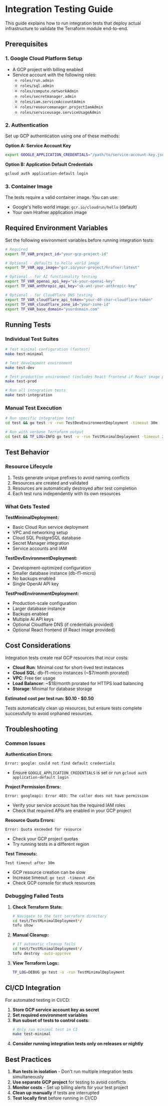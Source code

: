 # Integration Testing Guide

This guide explains how to run integration tests that deploy actual infrastructure to validate the Terraform module end-to-end.

## Prerequisites

### 1. Google Cloud Platform Setup

- A GCP project with billing enabled
- Service account with the following roles:
  - `roles/run.admin`
  - `roles/sql.admin`
  - `roles/compute.networkAdmin`
  - `roles/secretmanager.admin`
  - `roles/iam.serviceAccountAdmin` 
  - `roles/resourcemanager.projectIamAdmin`
  - `roles/serviceusage.serviceUsageAdmin`

### 2. Authentication

Set up GCP authentication using one of these methods:

**Option A: Service Account Key**
```bash
export GOOGLE_APPLICATION_CREDENTIALS="/path/to/service-account-key.json"
```

**Option B: Application Default Credentials**
```bash
gcloud auth application-default login
```

### 3. Container Image

The tests require a valid container image. You can use:
- Google's hello world image: `gcr.io/cloudrun/hello` (default)
- Your own Hrafner application image

## Required Environment Variables

Set the following environment variables before running integration tests:

```bash
# Required
export TF_VAR_project_id="your-gcp-project-id"

# Optional - defaults to hello world image
export TF_VAR_app_image="gcr.io/your-project/hrafner:latest"

# Optional - for AI functionality testing
export TF_VAR_openai_api_key="sk-your-openai-key"
export TF_VAR_anthropic_api_key="sk-ant-your-anthropic-key"

# Optional - for Cloudflare DNS testing
export TF_VAR_cloudflare_api_token="your-40-char-cloudflare-token"
export TF_VAR_cloudflare_zone_id="your-zone-id"
export TF_VAR_base_domain="yourdomain.com"
```

## Running Tests

### Individual Test Suites

```bash
# Test minimal configuration (fastest)
make test-minimal

# Test development environment 
make test-dev

# Test production environment (includes React frontend if React image provided)
make test-prod

# Run all integration tests
make test-integration
```

### Manual Test Execution

```bash
# Run specific integration test
cd test && go test -v -run TestDevEnvironmentDeployment -timeout 30m

# Run with verbose Terraform output
cd test && TF_LOG=INFO go test -v -run TestMinimalDeployment -timeout 30m
```

## Test Behavior

### Resource Lifecycle
1. Tests generate unique prefixes to avoid naming conflicts
2. Resources are created and validated
3. Resources are automatically destroyed after test completion
4. Each test runs independently with its own resources

### What Gets Tested

**TestMinimalDeployment:**
- Basic Cloud Run service deployment
- VPC and networking setup
- Cloud SQL PostgreSQL database
- Secret Manager integration
- Service accounts and IAM

**TestDevEnvironmentDeployment:**
- Development-optimized configuration
- Smaller database instance (db-f1-micro)
- No backups enabled
- Single OpenAI API key

**TestProdEnvironmentDeployment:**
- Production-scale configuration  
- Larger database instance
- Backups enabled
- Multiple AI API keys
- Optional Cloudflare DNS (if credentials provided)
- Optional React frontend (if React image provided)

## Cost Considerations

Integration tests create real GCP resources that incur costs:

- **Cloud Run**: Minimal cost for short-lived test instances
- **Cloud SQL**: db-f1-micro instances (~$7/month prorated)
- **VPC**: Free tier usage
- **Load Balancer**: ~$18/month prorated for HTTPS load balancing
- **Storage**: Minimal for database storage

**Estimated cost per test run: $0.10 - $0.50**

Tests automatically clean up resources, but ensure tests complete successfully to avoid orphaned resources.

## Troubleshooting

### Common Issues

**Authentication Errors:**
```
Error: google: could not find default credentials
```
- Ensure `GOOGLE_APPLICATION_CREDENTIALS` is set or run `gcloud auth application-default login`

**Project Permission Errors:**
```
Error: googleapi: Error 403: The caller does not have permission
```
- Verify your service account has the required IAM roles
- Check that required APIs are enabled in your GCP project

**Resource Quota Errors:**
```
Error: Quota exceeded for resource
```
- Check your GCP project quotas
- Try running tests in a different region

**Test Timeouts:**
```
Test timeout after 30m
```
- GCP resource creation can be slow
- Increase timeout: `go test -timeout 45m`
- Check GCP console for stuck resources

### Debugging Failed Tests

1. **Check Terraform State:**
   ```bash
   # Navigate to the test terraform directory
   cd test/TestMinimalDeployment*/
   tofu show
   ```

2. **Manual Cleanup:**
   ```bash
   # If automatic cleanup fails
   cd test/TestMinimalDeployment*/
   tofu destroy -auto-approve
   ```

3. **View Terraform Logs:**
   ```bash
   TF_LOG=DEBUG go test -v -run TestMinimalDeployment
   ```

## CI/CD Integration

For automated testing in CI/CD:

1. **Store GCP service account key as secret**
2. **Set required environment variables**
3. **Run subset of tests to control costs:**
   ```bash
   # Only run minimal test in CI
   make test-minimal
   ```
4. **Consider running integration tests only on releases or nightly**

## Best Practices

1. **Run tests in isolation** - Don't run multiple integration tests simultaneously
2. **Use separate GCP project** for testing to avoid conflicts
3. **Monitor costs** - Set up billing alerts for your test project  
4. **Clean up manually** if tests are interrupted
5. **Test locally first** before running in CI/CD